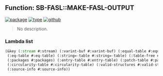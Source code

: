 ## Function: SB-FASL::MAKE-FASL-OUTPUT
[![package](https://img.shields.io/badge/Package-SB--FASL-5f9ea0.svg?style=social&colorA=999999)](../) [![type](https://img.shields.io/badge/Type-Function-5f9ea0.svg?style=social&colorA=999999)](../#function) [![github](https://img.shields.io/badge/GitHub-View_the_source-5f9ea0.svg?style=social&colorA=999999&logo=github)](https://github.com/sbcl/sbcl/blob/master/src/compiler/dump.lisp/) 

> No description.

### Lambda list
```cl
(&key (:stream #:stream) (:varint-buf #:varint-buf) (:equal-table #:equal-table)
 (:eq-table #:eq-table) (:string=-table #:string=-table) (:table-free #:table-free)
 (:packages #:packages) (:entry-table #:entry-table) (:patch-table #:patch-table)
 (:circularity-table #:circularity-table) (:valid-structures #:valid-structures)
 (:source-info #:source-info))
```

